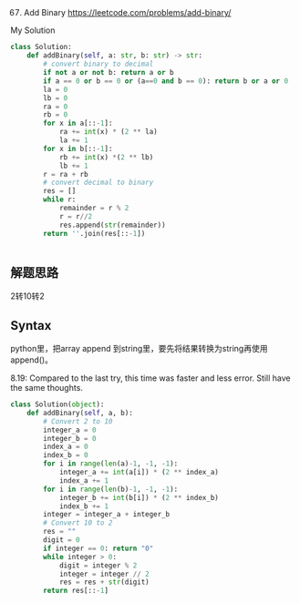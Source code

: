 ## 
67. Add Binary
https://leetcode.com/problems/add-binary/

My Solution

```python
class Solution:
    def addBinary(self, a: str, b: str) -> str:
        # convert binary to decimal
        if not a or not b: return a or b
        if a == 0 or b == 0 or (a==0 and b == 0): return b or a or 0
        la = 0
        lb = 0
        ra = 0
        rb = 0
        for x in a[::-1]:
            ra += int(x) * (2 ** la)
            la += 1
        for x in b[::-1]:
            rb += int(x) *(2 ** lb)
            lb += 1
        r = ra + rb
        # convert decimal to binary
        res = []
        while r:
            remainder = r % 2
            r = r//2
            res.append(str(remainder))
        return ''.join(res[::-1])
            
```
## 解题思路
2转10转2

## Syntax 
python里，把array append 到string里，要先将结果转换为string再使用append()。

8.19:
Compared to the last try, this time was faster and less error. Still have the same thoughts.

```python
class Solution(object):
    def addBinary(self, a, b):
        # Convert 2 to 10
        integer_a = 0
        integer_b = 0
        index_a = 0
        index_b = 0
        for i in range(len(a)-1, -1, -1):
            integer_a += int(a[i]) * (2 ** index_a)
            index_a += 1
        for i in range(len(b)-1, -1, -1):
            integer_b += int(b[i]) * (2 ** index_b)
            index_b += 1
        integer = integer_a + integer_b
        # Convert 10 to 2
        res = ""
        digit = 0
        if integer == 0: return "0"
        while integer > 0:
            digit = integer % 2
            integer = integer // 2
            res = res + str(digit)
        return res[::-1]
```
